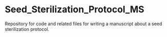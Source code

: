 # Seed_Sterilization_Protocol_MS
Repository for code and related files for writing a manuscript about a seed sterilization protocol.
